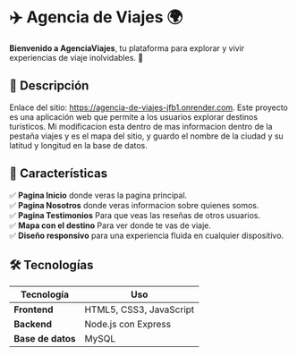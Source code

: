 # ✈️ Agencia de Viajes 🌍  

**Bienvenido a AgenciaViajes**, tu plataforma para explorar y vivir experiencias de viaje inolvidables. 🚀  

## 📌 Descripción  

Enlace del sitio: https://agencia-de-viajes-jfb1.onrender.com.
Este proyecto es una aplicación web que permite a los usuarios explorar destinos turísticos.
Mi modificacion esta dentro de mas informacion dentro de la pestaña viajes y es el mapa del sitio, y guardo el nombre de la ciudad y su latitud y longitud en la base de datos.

## 🎯 Características  

✅ **Pagina Inicio** donde veras la pagina principal.  
✅ **Pagina Nosotros** donde veras informacion sobre quienes somos.  
✅ **Pagina Testimonios** Para que veas las reseñas de otros usuarios.  
✅ **Mapa con el destino** Para ver donde te vas de viaje.  
✅ **Diseño responsivo** para una experiencia fluida en cualquier dispositivo.  

## 🛠️ Tecnologías  

| Tecnología | Uso |
|------------|------|
| **Frontend** | HTML5, CSS3, JavaScript |
| **Backend** | Node.js con Express |
| **Base de datos** | MySQL |
